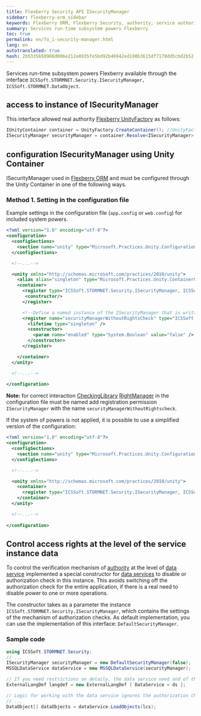 ```yaml
--- 
title: Flexberry Security API ISecurityManager 
sidebar: flexberry-orm_sidebar 
keywords: Flexberry ORM, Flexberry Security, authority, service authority 
summary: Services run-time subsystem powers Flexberry 
toc: true 
permalink: en/fo_i-security-manager.html 
lang: en 
autotranslated: true 
hash: 2b5335650908d006e212e8935fe5bd92b46942ed190b3615df7170dd5cbd2b52 
--- 
```


Services run-time subsystem powers Flexberry available through the interface `ICSSoft.STORMNET.Security.ISecurityManager, ICSSoft.STORMNET.DataObject`. 

## access to instance of ISecurityManager 

This interface allowed real authority [Flexberry UnityFactory](fo_unity-factory.html) as follows: 

```csharp
IUnityContainer container = UnityFactory.CreateContainer(); //UnityFactory is deprecated. Inject IUnityContainer (or IServiceProvider) instead.
ISecurityManager securityManager = container.Resolve<ISecurityManager>();
``` 

## configuration ISecurityManager using Unity Container 

ISecurityManager used in [Flexberry ORM](fo_flexberry-orm.html) and must be configured through the Unity Container in one of the following ways. 

### Method 1. Setting in the configuration file 

Example settings in the configuration file (`app.config` or `web.config`) for included system powers. 

```xml
<?xml version="1.0" encoding="utf-8"?>
<configuration>
  <configSections>
    <section name="unity" type="Microsoft.Practices.Unity.Configuration.UnityConfigurationSection, Microsoft.Practices.Unity.Configuration"/>
  </configSections>

  <!--...-->

  <unity xmlns="http://schemas.microsoft.com/practices/2010/unity">
    <alias alias="singleton" type="Microsoft.Practices.Unity.ContainerControlledLifetimeManager, Microsoft.Practices.Unity" />
    <container>
      <register type="ICSSoft.STORMNET.Security.ISecurityManager, ICSSoft.STORMNET.DataObject" mapTo="ICSSoft.STORMNET.Security.DefaultSecurityManager, ICSSoft.STORMNET.RightManager">
       <constructor/>
      </register>

      <!--Define a named instance of the ISecurityManager that is written "new DefaultSecurityManager(false)".-->
      <register name="securityManagerWithoutRightsCheck" type="ICSSoft.STORMNET.Security.ISecurityManager, ICSSoft.STORMNET.DataObject" mapTo="ICSSoft.STORMNET.Security.DefaultSecurityManager, ICSSoft.STORMNET.RightManager">
        <lifetime type="singleton" />
        <constructor>
          <param name="enabled" type="System.Boolean" value="false" />
        </constructor>
      </register>

    </container>
  </unity>

  <!--...-->
	
</configuration>
``` 

**Note:** for correct interaction [CheckingLibrary](efs_security-legacy-services.html) [RightManager](efs_right-manager.html) in the configuration file must be named add registration permission `ISecurityManager` with the name `securityManagerWithoutRightscheck`. 

If the system of powers is not applied, it is possible to use a simplified version of the configuration: 

```xml
<?xml version="1.0" encoding="utf-8"?>
<configuration>
  <configSections>
    <section name="unity" type="Microsoft.Practices.Unity.Configuration.UnityConfigurationSection, Microsoft.Practices.Unity.Configuration"/>
  </configSections>

  <!--...-->

  <unity xmlns="http://schemas.microsoft.com/practices/2010/unity">
    <container>
      <register type="ICSSoft.STORMNET.Security.ISecurityManager, ICSSoft.STORMNET.DataObject" mapTo="ICSSoft.STORMNET.Security.EmptySecurityManager, ICSSoft.STORMNET.DataObject" />
    </container>
  </unity>

  <!--...-->
	
</configuration>
``` 

## Control access rights at the level of the service instance data 

To control the verification mechanism of [authority](efs_right-manager-module.html) at the level of [data service](fo_data-service.html) implemented a special constructor for [data services](fo_data-service.html) to disable or authorization check in this instance. This avoids switching off the authorization check for the entire application, if there is a real need to disable power to one or more operations. 

The constructor takes as a parameter the instance `ICSSoft.STORMNET.Security.ISecurityManager`, which contains the settings of the mechanism of authorization checks. As default implementation, you can use the implementation of this interface: `DefaultSecurityManager`. 

### Sample code 

```csharp
using ICSSoft.STORMNET.Security;
// ... 
ISecurityManager securityManager = new DefaultSecurityManager(false);
MSSQLDataService dataService = new MSSQLDataService(securityManager);

// If you need restrictions on detaily, the data service need and of this design. 
ExternalLangDef langdef = new ExternalLangDef { DataService = ds };

// Logic for working with the data service ignores the authorization check. 
// ... 
DataObject[] dataObjects = dataService.LoadObjects(lcs);
``` 



